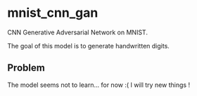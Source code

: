# mnist_cnn_gan
CNN Generative Adversarial Network on MNIST.

The goal of this model is to generate handwritten digits. 

## Problem

The model seems not to learn... for now :( I will try new things !
